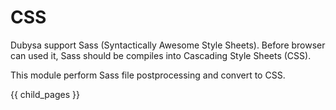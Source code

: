 # CSS #

Dubysa support Sass (Syntactically Awesome Style Sheets). Before browser can used it, Sass should be compiles into Cascading Style Sheets (CSS). 

This module perform Sass file postprocessing and convert to CSS.

{{ child_pages }}